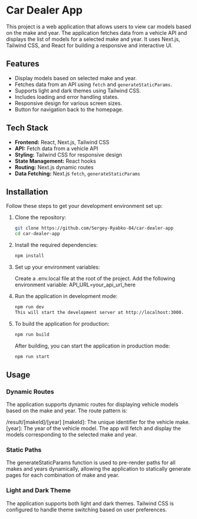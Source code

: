 # Car Dealer App

This project is a web application that allows users to view car models based on the make and year. The application fetches data from a vehicle API and displays the list of models for a selected make and year. It uses Next.js, Tailwind CSS, and React for building a responsive and interactive UI.

## Features

- Display models based on selected make and year.
- Fetches data from an API using `fetch` and `generateStaticParams`.
- Supports light and dark themes using Tailwind CSS.
- Includes loading and error handling states.
- Responsive design for various screen sizes.
- Button for navigation back to the homepage.

## Tech Stack

- **Frontend:** React, Next.js, Tailwind CSS
- **API:** Fetch data from a vehicle API
- **Styling:** Tailwind CSS for responsive design
- **State Management:** React hooks
- **Routing:** Next.js dynamic routes
- **Data Fetching:** Next.js `fetch`, `generateStaticParams`

## Installation

Follow these steps to get your development environment set up:

1. Clone the repository:

   ```bash
   git clone https://github.com/Sergey-Ryabko-84/car-dealer-app
   cd car-dealer-app

   ```

2. Install the required dependencies:

   ```bash
   npm install

   ```

3. Set up your environment variables:

   Create a .env.local file at the root of the project.
   Add the following environment variable: API_URL=your_api_url_here

4. Run the application in development mode:

   ```bash
   npm run dev
   This will start the development server at http://localhost:3000.

   ```

5. To build the application for production:

   ```bash
   npm run build

   ```

   After building, you can start the application in production mode:

   ```bash
   npm run start

   ```

## Usage

### Dynamic Routes

The application supports dynamic routes for displaying vehicle models based on the make and year. The route pattern is:

/result/[makeId]/[year]
[makeId]: The unique identifier for the vehicle make.
[year]: The year of the vehicle model.
The app will fetch and display the models corresponding to the selected make and year.

### Static Paths

The generateStaticParams function is used to pre-render paths for all makes and years dynamically, allowing the application to statically generate pages for each combination of make and year.

### Light and Dark Theme

The application supports both light and dark themes. Tailwind CSS is configured to handle theme switching based on user preferences.
